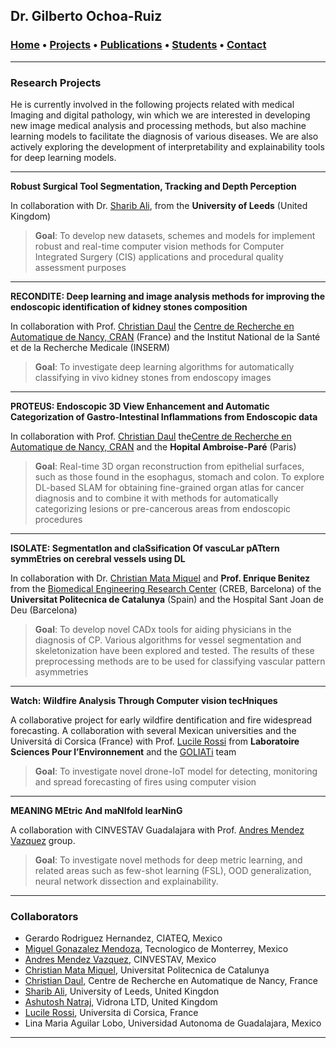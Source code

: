 ## Dr. Gilberto Ochoa-Ruiz

###   [Home](/index) • [Projects](/projects) • [Publications](/publications) • [Students](/students) • [Contact](/contact)

---

 
### Research Projects

He is currently involved in the following projects related with medical Imaging and digital pathology, win which we are interested in developing new image medical analysis and processing methods, but also machine learning models to facilitate the diagnosis of various diseases. We are also actively exploring the development of interpretability and explainability tools for deep learning models.


---


**Robust Surgical Tool Segmentation, Tracking and Depth Perception**

In collaboration with Dr. [Sharib Ali](https://scholar.google.com/citations?user=NX8ifFkAAAAJ&hl=en),  from the **University of Leeds** (United Kingdom)

>**Goal**: To develop new datasets, schemes and models for implement robust and real-time computer vision methods for Computer Integrated Surgery (CIS) applications and procedural quality assessment purposes


---

**RECONDITE: Deep learning and image analysis methods for improving the endoscopic identification of kidney stones composition**

In collaboration with Prof. [Christian Daul](https://scholar.google.fr/citations?user=XPH6u74AAAAJ&hl=fr) the [Centre de Recherche en Automatique de Nancy, CRAN](http://www.cran.univ-lorraine.fr/) (France) and the Institut National de la Santé et de la Recherche Medicale (INSERM)

>**Goal**: To investigate deep learning algorithms for automatically classifying in vivo kidney stones from endoscopy images


---

**PROTEUS: Endoscopic 3D View Enhancement and Automatic Categorization of Gastro-Intestinal Inflammations from Endoscopic data**

In collaboration with Prof. [Christian Daul](https://scholar.google.fr/citations?user=XPH6u74AAAAJ&hl=fr) the[Centre de Recherche en Automatique de Nancy, CRAN](http://www.cran.univ-lorraine.fr/) and the **Hopital Ambroise-Paré** (Paris)

>**Goal**: Real-time 3D organ reconstruction from epithelial surfaces, such as those found in the esophagus, stomach and colon. To explore DL-based SLAM for obtaining fine-grained organ atlas for cancer diagnosis and to combine it with methods for automatically categorizing lesions or pre-cancerous areas from endoscopic procedures

---

**ISOLATE: SegmentatIon and claSsification Of vascuLar pATtern symmEtries on cerebral vessels using DL**

In collaboration with Dr.  [Christian Mata Miquel](https://scholar.google.com/citations?user=PXBkuoIAAAAJ&hl=ca) and **Prof. Enrique Benitez** from the  [Biomedical Engineering Research Center](https://creb.upc.edu/) (CREB, Barcelona) of the **Universitat Politecnica de Catalunya** (Spain) and the Hospital Sant Joan de Deu (Barcelona)

>**Goal**: To develop novel CADx tools for aiding physicians in the diagnosis of CP. Various algorithms for vessel segmentation and skeletonization have been explored and tested. The results of these preprocessing methods are to be used for classifying vascular pattern asymmetries


---

**Watch: Wildfire Analysis Through Computer vision tecHniques**

A collaborative project for early wildfire dentification and fire widespread forecasting. A collaboration with several Mexican universities and the Universitá di Corsica (France) with Prof. [Lucile Rossi](https://scholar.google.com/citations?user=KTuyZzEAAAAJ&hl=fr) from **Laboratoire Sciences Pour l’Environnement** and the [GOLIATi](https://goliat.universita.corsica/?lang=en) team

>**Goal**: To investigate novel drone-IoT model for detecting, monitoring and spread forecasting of fires using computer vision

---

**MEANING MEtric And maNIfold learNinG**

A collaboration with CINVESTAV Guadalajara with Prof. [Andres Mendez Vazquez](https://unidad.gdl.cinvestav.mx/investigadores/investigador.php?inv=5) group.

>**Goal**: To investigate novel methods for deep metric learning, and related areas such as few-shot learning (FSL), OOD generalization, neural network dissection and explainability.

---



### Collaborators

* Gerardo Rodriguez Hernandez, CIATEQ, Mexico
* [Miguel Gonazalez Mendoza](https://scholar.google.com/citations?user=ggU9-8IAAAAJ&hl=en), Tecnologico de Monterrey, Mexico
* [Andres Mendez Vazquez](https://unidad.gdl.cinvestav.mx/investigadores/investigador.php?inv=5), CINVESTAV, Mexico
* [Christian Mata Miquel](https://scholar.google.com/citations?user=PXBkuoIAAAAJ&hl=ca), Universitat Politecnica de Catalunya
* [Christian Daul](https://scholar.google.fr/citations?user=XPH6u74AAAAJ&hl=fr), Centre de Recherche en Automatique de Nancy, France
* [Sharib Ali](https://scholar.google.com/citations?user=NX8ifFkAAAAJ&hl=en), University of Leeds, United Kingdon
* [Ashutosh Natraj](https://scholar.google.com/citations?user=vuQtqtoAAAAJ&hl=en), Vidrona LTD, United Kingdom
* [Lucile Rossi](https://scholar.google.com/citations?user=KTuyZzEAAAAJ&hl=fr), Universita di Corsica, France
* Lina Maria Aguilar Lobo, Universidad Autonoma de Guadalajara, Mexico

---





